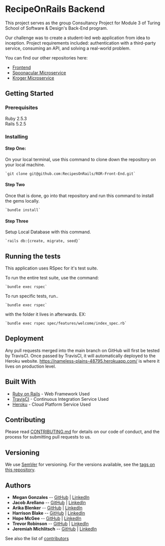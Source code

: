 # RecipeOnRails Backend 

This project serves as the group Consultancy Project for Module 3 of Turing School of Software & Design's Back-End program.

Our challenge was to create a student-led web application from idea to inception. Project requirements included: authentication with a third-party service, consuming an API, and solving a real-world problem.

You can find our other repositories here:
- [Frontend](https://github.com/RecipesOnRails/ROR-Front-End)
- [Spoonacular Microservice](https://github.com/RecipesOnRails/ROR_recipe_microservice)
- [Kroger Microservice](https://github.com/RecipesOnRails/ROR_shopping_microservice)

## Getting Started

### Prerequisites
Ruby 2.5.3  
Rails 5.2.5

### Installing
#### Step One:
On your local terminal, use this command to clone down the repository on your local machine.

    `git clone git@github.com:RecipesOnRails/ROR-Front-End.git` 

#### Step Two
Once that is done, go into that repository and run this command to install the gems locally. 

    `bundle install` 

#### Step Three
Setup Local Database with this command. 

    `rails db:{create, migrate, seed}`

## Running the tests
This application uses RSpec for it's test suite.  

To run the entire test suite, use the command: 

    `bundle exec rspec` 
  
To run specific tests, run..

    `bundle exec rspec` 
    
with the folder it lives in afterwards. EX: 

    `bundle exec rspec spec/features/welcome/index_spec.rb`

## Deployment
Any pull requests merged into the main branch on GitHub will first be tested by TravisCI.
Once passed by TravisCI, it will automatically deployed to the Heroku website.
https://nameless-plains-48795.herokuapp.com/ is where it lives on production level.

## Built With
* [Ruby on Rails](https://guides.rubyonrails.org/v5.2/) -  Web Framework Used
* [TravisCI](https://docs.travis-ci.com/) - Continuous Integration Service Used
* [Heroku](https://devcenter.heroku.com/categories/reference) - Cloud Platform Service Used

## Contributing
Please read [CONTRIBUTING.md](https://gist.github.com/PurpleBooth/b24679402957c63ec426) for details on our code of conduct, and the process for submitting pull requests to us.

## Versioning
We use [SemVer](http://semver.org/) for versioning. For the versions available, see the [tags on this repository](https://github.com/your/project/tags).

## Authors
* **Megan Gonzales** -- [GitHub](https://github.com/MGonzales26) |
  [LinkedIn](https://www.linkedin.com/in/megan-e-gonzales/)
* **Jacob Arellano** -- [GitHub](https://github.com/jakejakearell) |
  [LinkedIn](https://www.linkedin.com/in/jacob-arellano-ab2890207/)
* **Arika Blenker** -- [GitHub](https://github.com/arikalea) |
  [LinkedIn](https://www.linkedin.com/in/arika-blenker/)
* **Harrison Blake** -- [GitHub](https://github.com/harrison-blake) |
  [LinkedIn](https://www.linkedin.com/in/harrison-blake-802094200/)
* **Hope McGee** -- [GitHub](https://github.com/hopesgit) |
  [LinkedIn](https://www.linkedin.com/in/hope-mcgee/)
* **Trevor Robinson** -- [GitHub](https://github.com/Trevor-Robinson) |
  [LinkedIn](https://www.linkedin.com/in/trevor-robinson-0bb251207/)
* **Jeremiah Michlitsch** -- [GitHub](https://github.com/jmichlitsch) |
  [LinkedIn](https://www.linkedin.com/in/jeremiah-michlitsch-49048a206/)
  
See also the list of [contributors](https://github.com/RecipesOnRails/ROR-Front-End/graphs/contributors)
